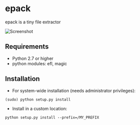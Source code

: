 epack
=====

epack is a tiny file extractor

![Screenshot](https://github.com/wfx/epack/blob/master/data/screenshot.jpg)


## Requirements ##

* Python 2.7 or higher
* python modules: efl, magic


## Installation ##

* For system-wide installation (needs administrator privileges):

 `(sudo) python setup.py install`

* Install in a custom location:

 `python setup.py install --prefix=/MY_PREFIX`
